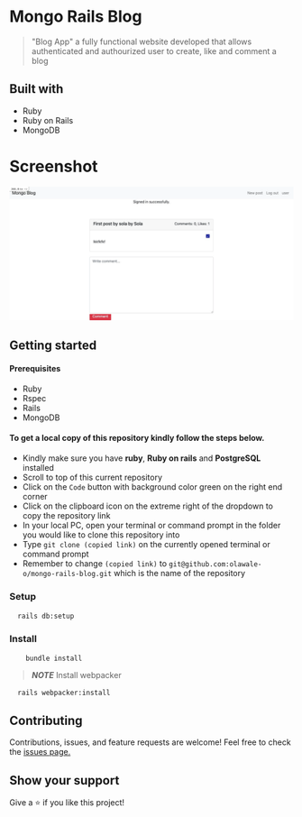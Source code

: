 # Mongo Rails Blog

> "Blog App" a fully functional website developed that allows authenticated and authourized user to create, like and comment a blog

## Built with

- Ruby
- Ruby on Rails
- MongoDB

# Screenshot
![screenshot](https://github.com/olawale-o/mongo-rails-blog/blob/develop/screenshot.png?raw=true")
## Getting started

#### Prerequisites

- Ruby
- Rspec
- Rails
- MongoDB

#### To get a local copy of this repository kindly follow the steps below.

- Kindly make sure you have **ruby**, **Ruby on rails** and **PostgreSQL** installed
- Scroll to top of this current repository
- Click on the `Code` button with background color green on the right end corner
- Click on the clipboard icon on the extreme right of the dropdown to copy the repository link
- In your local PC, open your terminal or command prompt in the folder you would like to clone this repository into
- Type `git clone (copied link)` on the currently opened terminal or command prompt
- Remember to change `(copied link)` to `git@github.com:olawale-o/mongo-rails-blog.git` which is the name of the repository

### Setup
```
  rails db:setup
```
### Install
```
    bundle install
```
> **_NOTE_** Install webpacker
```
  rails webpacker:install
```

## Contributing

Contributions, issues, and feature requests are welcome!
Feel free to check the [issues page.](https://github.com/olawale-o/mongo-rails-blog/issues)

## Show your support

Give a ⭐️ if you like this project!

